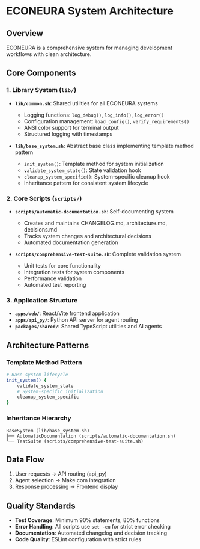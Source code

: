 # ECONEURA System Architecture

## Overview
ECONEURA is a comprehensive system for managing development workflows with clean architecture.

## Core Components

### 1. Library System (`lib/`)
- **`lib/common.sh`**: Shared utilities for all ECONEURA systems
  - Logging functions: `log_debug()`, `log_info()`, `log_error()`
  - Configuration management: `load_config()`, `verify_requirements()`
  - ANSI color support for terminal output
  - Structured logging with timestamps

- **`lib/base_system.sh`**: Abstract base class implementing template method pattern
  - `init_system()`: Template method for system initialization
  - `validate_system_state()`: State validation hook
  - `cleanup_system_specific()`: System-specific cleanup hook
  - Inheritance pattern for consistent system lifecycle

### 2. Core Scripts (`scripts/`)
- **`scripts/automatic-documentation.sh`**: Self-documenting system
  - Creates and maintains CHANGELOG.md, architecture.md, decisions.md
  - Tracks system changes and architectural decisions
  - Automated documentation generation

- **`scripts/comprehensive-test-suite.sh`**: Complete validation system
  - Unit tests for core functionality
  - Integration tests for system components
  - Performance validation
  - Automated test reporting

### 3. Application Structure
- **`apps/web/`**: React/Vite frontend application
- **`apps/api_py/`**: Python API server for agent routing
- **`packages/shared/`**: Shared TypeScript utilities and AI agents

## Architecture Patterns

### Template Method Pattern
```bash
# Base system lifecycle
init_system() {
    validate_system_state
    # System-specific initialization
    cleanup_system_specific
}
```

### Inheritance Hierarchy
```
BaseSystem (lib/base_system.sh)
├── AutomaticDocumentation (scripts/automatic-documentation.sh)
└── TestSuite (scripts/comprehensive-test-suite.sh)
```

## Data Flow
1. User requests → API routing (api_py)
2. Agent selection → Make.com integration
3. Response processing → Frontend display

## Quality Standards
- **Test Coverage**: Minimum 90% statements, 80% functions
- **Error Handling**: All scripts use `set -eu` for strict error checking
- **Documentation**: Automated changelog and decision tracking
- **Code Quality**: ESLint configuration with strict rules
